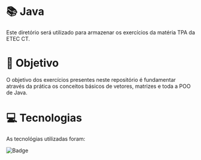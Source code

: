 # 📚 Java
Este diretório será utilizado para armazenar os exercícios da matéria TPA da ETEC CT.

# 📘 Objetivo
O objetivo dos exercícios presentes neste repositório é fundamentar através da prática os conceitos básicos de vetores, matrizes e toda a POO de Java.

# 💻 Tecnologias
As tecnológias utilizadas foram:

![Badge](https://img.shields.io/static/v1?label=&message=Java&color=FF4040&style=for-the-badge)
